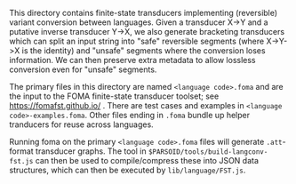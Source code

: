 This directory contains finite-state transducers implementing (reversible)
variant conversion between languages.  Given a transducer X->Y and a
putative inverse transducer Y->X, we also generate bracketing transducers
which can split an input string into "safe" reversible segments (where
X->Y->X is the identity) and "unsafe" segments where the conversion
loses information.  We can then preserve extra metadata to allow
lossless conversion even for "unsafe" segments.

The primary files in this directory are named `<language code>.foma` and
are the input to the FOMA finite-state transducer toolset; see
https://fomafst.github.io/ .  There are test cases and examples in
`<language code>-examples.foma`.  Other files ending in `.foma` bundle
up helper tranducers for reuse across languages.

Running foma on the primary `<language code>.foma` files will generate
`.att`-format transducer graphs.  The tool in
`$PARSOID/tools/build-langconv-fst.js` can then be used to compile/compress
these into JSON data structures, which can then be executed by
`lib/language/FST.js`.
